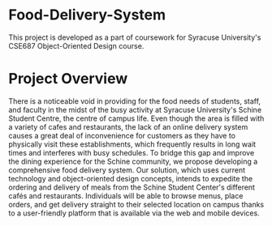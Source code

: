 # Food-Delivery-System

This project is developed as a part of coursework for Syracuse University's CSE687 Object-Oriented Design course.

# Project Overview

There is a noticeable void in providing for the food needs of students, staff, and faculty in the midst of the busy activity at Syracuse University's Schine Student Centre, the centre of campus life. Even though the area is filled with a variety of cafes and restaurants, the lack of an online delivery system causes a great deal of inconvenience for customers as they have to physically visit these establishments, which frequently results in long wait times and interferes with busy schedules. To bridge this gap and improve the dining experience for the Schine community, we propose developing a comprehensive food delivery system. Our solution, which uses current technology and object-oriented design concepts, intends to expedite the ordering and delivery of meals from the Schine Student Center's different cafés and restaurants. Individuals will be able to browse menus, place orders, and get delivery straight to their selected location on campus thanks to a user-friendly platform that is available via the web and mobile devices.

